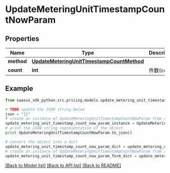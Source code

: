 # UpdateMeteringUnitTimestampCountNowParam


## Properties
Name | Type | Description | Notes
------------ | ------------- | ------------- | -------------
**method** | [**UpdateMeteringUnitTimestampCountMethod**](UpdateMeteringUnitTimestampCountMethod.md) |  | 
**count** | **int** | 件数(count) | 

## Example

```python
from saasus_sdk_python.src.pricing.models.update_metering_unit_timestamp_count_now_param import UpdateMeteringUnitTimestampCountNowParam

# TODO update the JSON string below
json = "{}"
# create an instance of UpdateMeteringUnitTimestampCountNowParam from a JSON string
update_metering_unit_timestamp_count_now_param_instance = UpdateMeteringUnitTimestampCountNowParam.from_json(json)
# print the JSON string representation of the object
print UpdateMeteringUnitTimestampCountNowParam.to_json()

# convert the object into a dict
update_metering_unit_timestamp_count_now_param_dict = update_metering_unit_timestamp_count_now_param_instance.to_dict()
# create an instance of UpdateMeteringUnitTimestampCountNowParam from a dict
update_metering_unit_timestamp_count_now_param_form_dict = update_metering_unit_timestamp_count_now_param.from_dict(update_metering_unit_timestamp_count_now_param_dict)
```
[[Back to Model list]](../README.md#documentation-for-models) [[Back to API list]](../README.md#documentation-for-api-endpoints) [[Back to README]](../README.md)


